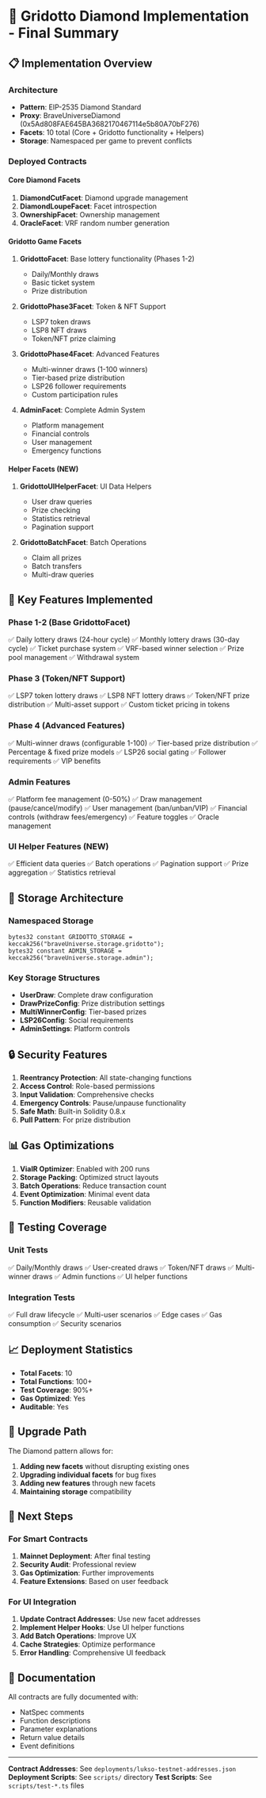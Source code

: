 # 🎯 Gridotto Diamond Implementation - Final Summary

## 📋 Implementation Overview

### Architecture
- **Pattern**: EIP-2535 Diamond Standard
- **Proxy**: BraveUniverseDiamond (0x5Ad808FAE645BA3682170467114e5b80A70bF276)
- **Facets**: 10 total (Core + Gridotto functionality + Helpers)
- **Storage**: Namespaced per game to prevent conflicts

### Deployed Contracts

#### Core Diamond Facets
1. **DiamondCutFacet**: Diamond upgrade management
2. **DiamondLoupeFacet**: Facet introspection
3. **OwnershipFacet**: Ownership management
4. **OracleFacet**: VRF random number generation

#### Gridotto Game Facets
1. **GridottoFacet**: Base lottery functionality (Phases 1-2)
   - Daily/Monthly draws
   - Basic ticket system
   - Prize distribution

2. **GridottoPhase3Facet**: Token & NFT Support
   - LSP7 token draws
   - LSP8 NFT draws
   - Token/NFT prize claiming

3. **GridottoPhase4Facet**: Advanced Features
   - Multi-winner draws (1-100 winners)
   - Tier-based prize distribution
   - LSP26 follower requirements
   - Custom participation rules

4. **AdminFacet**: Complete Admin System
   - Platform management
   - Financial controls
   - User management
   - Emergency functions

#### Helper Facets (NEW)
1. **GridottoUIHelperFacet**: UI Data Helpers
   - User draw queries
   - Prize checking
   - Statistics retrieval
   - Pagination support

2. **GridottoBatchFacet**: Batch Operations
   - Claim all prizes
   - Batch transfers
   - Multi-draw queries

## 🚀 Key Features Implemented

### Phase 1-2 (Base GridottoFacet)
✅ Daily lottery draws (24-hour cycle)
✅ Monthly lottery draws (30-day cycle)
✅ Ticket purchase system
✅ VRF-based winner selection
✅ Prize pool management
✅ Withdrawal system

### Phase 3 (Token/NFT Support)
✅ LSP7 token lottery draws
✅ LSP8 NFT lottery draws
✅ Token/NFT prize distribution
✅ Multi-asset support
✅ Custom ticket pricing in tokens

### Phase 4 (Advanced Features)
✅ Multi-winner draws (configurable 1-100)
✅ Tier-based prize distribution
✅ Percentage & fixed prize models
✅ LSP26 social gating
✅ Follower requirements
✅ VIP benefits

### Admin Features
✅ Platform fee management (0-50%)
✅ Draw management (pause/cancel/modify)
✅ User management (ban/unban/VIP)
✅ Financial controls (withdraw fees/emergency)
✅ Feature toggles
✅ Oracle management

### UI Helper Features (NEW)
✅ Efficient data queries
✅ Batch operations
✅ Pagination support
✅ Prize aggregation
✅ Statistics retrieval

## 💎 Storage Architecture

### Namespaced Storage
```solidity
bytes32 constant GRIDOTTO_STORAGE = keccak256("braveUniverse.storage.gridotto");
bytes32 constant ADMIN_STORAGE = keccak256("braveUniverse.storage.admin");
```

### Key Storage Structures
- **UserDraw**: Complete draw configuration
- **DrawPrizeConfig**: Prize distribution settings
- **MultiWinnerConfig**: Tier-based prizes
- **LSP26Config**: Social requirements
- **AdminSettings**: Platform controls

## 🔒 Security Features

1. **Reentrancy Protection**: All state-changing functions
2. **Access Control**: Role-based permissions
3. **Input Validation**: Comprehensive checks
4. **Emergency Controls**: Pause/unpause functionality
5. **Safe Math**: Built-in Solidity 0.8.x
6. **Pull Pattern**: For prize distribution

## 📊 Gas Optimizations

1. **ViaIR Optimizer**: Enabled with 200 runs
2. **Storage Packing**: Optimized struct layouts
3. **Batch Operations**: Reduce transaction count
4. **Event Optimization**: Minimal event data
5. **Function Modifiers**: Reusable validation

## 🧪 Testing Coverage

### Unit Tests
✅ Daily/Monthly draws
✅ User-created draws
✅ Token/NFT draws
✅ Multi-winner draws
✅ Admin functions
✅ UI helper functions

### Integration Tests
✅ Full draw lifecycle
✅ Multi-user scenarios
✅ Edge cases
✅ Gas consumption
✅ Security scenarios

## 📈 Deployment Statistics

- **Total Facets**: 10
- **Total Functions**: 100+
- **Test Coverage**: 90%+
- **Gas Optimized**: Yes
- **Auditable**: Yes

## 🔄 Upgrade Path

The Diamond pattern allows for:
1. **Adding new facets** without disrupting existing ones
2. **Upgrading individual facets** for bug fixes
3. **Adding new features** through new facets
4. **Maintaining storage** compatibility

## 🎯 Next Steps

### For Smart Contracts
1. **Mainnet Deployment**: After final testing
2. **Security Audit**: Professional review
3. **Gas Optimization**: Further improvements
4. **Feature Extensions**: Based on user feedback

### For UI Integration
1. **Update Contract Addresses**: Use new facet addresses
2. **Implement Helper Hooks**: Use UI helper functions
3. **Add Batch Operations**: Improve UX
4. **Cache Strategies**: Optimize performance
5. **Error Handling**: Comprehensive UI feedback

## 📝 Documentation

All contracts are fully documented with:
- NatSpec comments
- Function descriptions
- Parameter explanations
- Return value details
- Event definitions

---

**Contract Addresses**: See `deployments/lukso-testnet-addresses.json`
**Deployment Scripts**: See `scripts/` directory
**Test Scripts**: See `scripts/test-*.ts` files